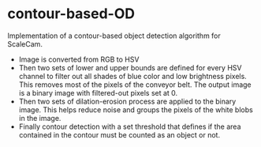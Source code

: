 # contour-based-OD
Implementation of a contour-based object detection algorithm for ScaleCam. 

- Image is converted from RGB to HSV
- Then two sets of lower and upper bounds are defined for every HSV channel to filter out all shades of blue color and low brightness pixels. This removes most of the pixels of the conveyor belt. The output image is a binary image with filtered-out pixels set at 0.
- Then two sets of dilation-erosion process are applied to the binary image. This helps reduce noise and groups the pixels of the white blobs in the image.
- Finally contour detection with a set threshold that defines if the area contained in the contour must be counted as an object or not.
